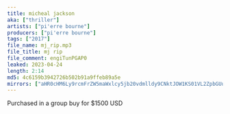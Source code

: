 ```yaml
---
title: micheal jackson
aka: ["thriller"]
artists: ["pi'erre bourne"]
producers: ["pi'erre bourne"]
tags: ["2017"]
file_name: mj_rip.mp3
file_title: mj rip
file_comment: engiTunPGAP0
leaked: 2023-04-24
length: 2:14
md5: 4c6159b3942726b502b91a9ffeb89a5e
mirrors: ["aHR0cHM6Ly9rcmFrZW5maWxlcy5jb20vdmlldy9CNktJOW1KS01VL2ZpbGUuaHRtbA==", "aHR0cHM6Ly9kYnJlZS5vcmcvdi8xNGU1ZGQ="]
---
```

Purchased in a group buy for $1500 USD
